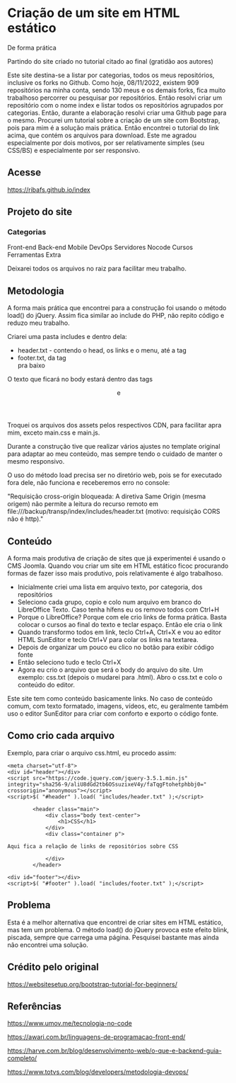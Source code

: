 # Criação de um site em HTML estático

De forma prática

Partindo do site criado no tutorial citado ao final (gratidão aos autores)

Este site destina-se a listar por categorias, todos os meus repositórios, inclusive os forks no Github. Como hoje, 08/11/2022, existem 909 repositórios na minha conta, sendo 130 meus e os demais forks, fica muito trabalhoso percorrer ou pesquisar por repositórios. Então resolvi criar um repositório com o nome index e listar todos os repositórios agrupados por categorias. Então, durante a elaboração resolvi criar uma Github page para o mesmo. Procurei um tutorial sobre a criação de um site com Bootstrap, pois para mim é a solução mais prática. Então encontrei o tutorial do link acima, que contém os arquivos para download. Este me agradou especialmente por dois motivos, por ser relativamente simples (seu CSS/BS) e especialmente por ser responsivo.

## Acesse

https://ribafs.github.io/index

## Projeto do site

### Categorias

Front-end Back-end Mobile DevOps Servidores Nocode Cursos Ferramentas Extra

Deixarei todos os arquivos no raiz para facilitar meu trabalho.

## Metodologia

A forma mais prática que encontrei para a construção foi usando o método load() do jQuery. Assim fica similar ao include do PHP, não repito código e reduzo meu trabalho.

Criarei uma pasta includes e dentro dela:
- header.txt - contendo o head, os links e o menu, até a tag </nav>
- footer.txt, da tag <footer> pra baixo

O texto que ficará no body estará dentro das tags <header> e </header>

Troquei os arquivos dos assets pelos respectivos CDN, para facilitar apra mim, exceto main.css e main.js.

Durante a construção tive que realizar vários ajustes no template original para adaptar ao meu conteúdo, mas sempre tendo o cuidado de manter o mesmo responsivo.

O uso do método load precisa ser no diretório web, pois se for executado fora dele, não funciona e receberemos erro no console:

"Requisição cross-origin bloqueada: A diretiva Same Origin (mesma origem) não permite a leitura do recurso remoto em file:///backup/transp/index/includes/header.txt (motivo: requisição CORS não é http)."

## Conteúdo

A forma mais produtiva de criação de sites que já experimentei é usando o CMS Joomla. Quando vou criar um site em HTML estático ficoc procurando formas de fazer isso mais produtivo, pois relativamente é algo trabalhoso.

- Inicialmente criei uma lista em arquivo texto, por categoria, dos repositórios
- Seleciono cada grupo, copio e colo num arquivo em branco do LibreOffice Texto. Caso tenha hífens eu os removo todos com Ctrl+H
- Porque o LibreOffice? Porque com ele crio links de forma prática. Basta colocar o cursos ao final do texto e teclar espaço. Então ele cria o link
- Quando transformo todos em link, teclo Ctrl+A, Ctrl+X e vou ao editor HTML SunEditor e teclo Ctrl+V para colar os links na textarea.
- Depois de organizar um pouco eu clico no botão para exibir código  fonte
- Então seleciono tudo e teclo Ctrl+X
- Agora eu crio o arquivo que será o body do arquivo do site. Um exemplo: css.txt (depois o mudarei para .html). Abro o css.txt e colo o conteúdo do editor.

Este site tem como conteúdo basicamente links. No caso de conteúdo comum, com texto formatado, imagens, vídeos, etc, eu geralmente também uso o editor SunEditor para criar com conforto e exporto o código fonte.

## Como crio cada arquivo

Exemplo, para criar o arquivo css.html, eu procedo assim:
```
<meta charset="utf-8">
<div id="header"></div>
<script src="https://code.jquery.com/jquery-3.5.1.min.js" integrity="sha256-9/aliU8dGd2tb6OSsuzixeV4y/faTqgFtohetphbbj0=" crossorigin="anonymous"></script>
<script>$( "#header" ).load( "includes/header.txt" );</script>

		<header class="main">
			<div class="body text-center">
				<h1>CSS</h1>
			</div>
			<div class="container p">

Aqui fica a relação de links de repositórios sobre CSS

			</div>
        </header>

<div id="footer"></div>
<script>$( "#footer" ).load( "includes/footer.txt" );</script>
```

## Problema

Esta é a melhor alternativa que encontrei de criar sites em HTML estático, mas tem um problema. O método load() do jQuery provoca este efeito blink, piscada, sempre que carrega uma página. Pesquisei bastante mas ainda não encontrei uma solução.

## Crédito pelo original

https://websitesetup.org/bootstrap-tutorial-for-beginners/

## Referências

https://www.umov.me/tecnologia-no-code

https://awari.com.br/linguagens-de-programacao-front-end/

https://harve.com.br/blog/desenvolvimento-web/o-que-e-backend-guia-completo/

https://www.totvs.com/blog/developers/metodologia-devops/

